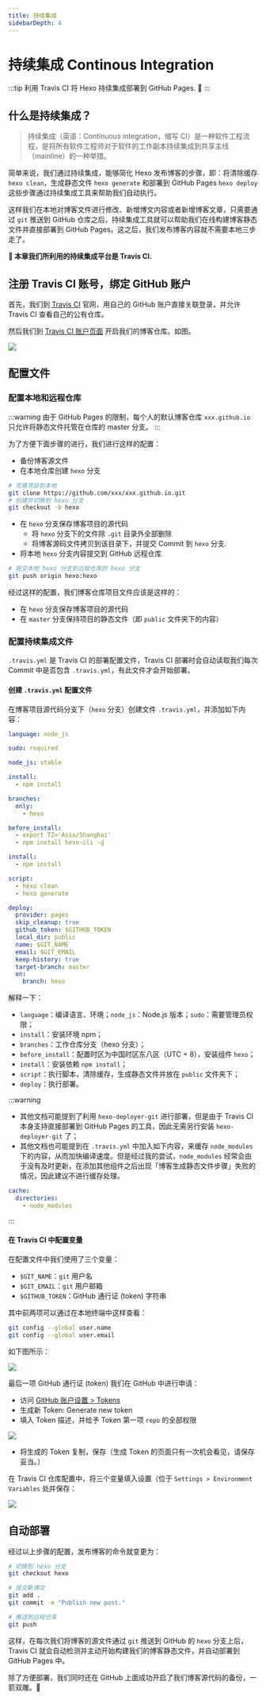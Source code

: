 ```yaml
---
title: 持续集成
sidebarDepth: 4
---
```


# 持续集成 Continous Integration

:::tip
利用 Travis CI 将 Hexo 持续集成部署到 GitHub Pages. 👷
:::

## 什么是持续集成？

> 持续集成（英语：Continuous integration，缩写 CI）是一种软件工程流程，是将所有软件工程师对于软件的工作副本持续集成到共享主线（mainline）的一种举措。

简单来说，我们通过持续集成，能够简化 Hexo 发布博客的步骤，即：将清除缓存 `hexo clean`，生成静态文件 `hexo generate` 和部署到 GitHub Pages `hexo deploy` 这些步骤通过持续集成工具来帮助我们自动执行。

这样我们在本地对博客文件进行修改、新增博文内容或者新增博客文章，只需要通过 `git` 推送到 GitHub 仓库之后，持续集成工具就可以帮助我们在线构建博客静态文件并直接部署到 GitHub Pages。这之后，我们发布博客内容就不需要本地三步走了。

**👷 本章我们所利用的持续集成平台是 Travis CI.**

## 注册 Travis CI 账号，绑定 GitHub 账户

首先，我们到 [Travis CI](https://travis-ci.org/) 官网，用自己的 GitHub 账户直接关联登录，并允许 Travis CI 查看自己的公有仓库。

然后我们到 [Travis CI 账户页面](https://travis-ci.org/account/repositories) 开启我们的博客仓库。如图。

![](https://i.loli.net/2018/10/24/5bd00b108798c.png)

## 配置文件

### 配置本地和远程仓库

:::warning
由于 GitHub Pages 的限制，每个人的默认博客仓库 `xxx.github.io` 只允许将静态文件托管在仓库的 master 分支。
:::

为了方便下面步骤的进行，我们进行这样的配置：

- 备份博客源文件
- 在本地仓库创建 `hexo` 分支

```bash
# 克隆项目到本地
git clone https://github.com/xxx/xxx.github.io.git
# 创建并切换到 hexo 分支
git checkout -b hexo
```

- 在 `hexo` 分支保存博客项目的源代码
    - 将 `hexo` 分支下的文件除 `.git` 目录外全部删除
    - 将博客源码文件拷贝到该目录下，并提交 Commit 到 `hexo` 分支.
- 将本地 `hexo` 分支内容提交到 GitHub 远程仓库

```bash
# 提交本地 hexo 分支到远程仓库的 hexo 分支
git push origin hexo:hexo
```

经过这样的配置，我们博客仓库项目文件应该是这样的：

- 在 `hexo` 分支保存博客项目的源代码
- 在 `master` 分支保持项目的静态文件（即 `public` 文件夹下的内容）

### 配置持续集成文件

`.travis.yml` 是 Travis CI 的部署配置文件，Travis CI 部署时会自动读取我们每次 Commit 中是否包含 `.travis.yml`，有此文件才会开始部署。

#### 创建 `.travis.yml` 配置文件

在博客项目源代码分支下（`hexo` 分支）创建文件 `.travis.yml`，并添加如下内容：

```yaml
language: node_js

sudo: required

node_js: stable

install:
  - npm install

branches:
  only:
    - hexo

before_install: 
  - export TZ='Asia/Shanghai'
  - npm install hexo-cli -g

install:
  - npm install

script:
  - hexo clean
  - hexo generate

deploy:
  provider: pages
  skip_cleanup: true
  github_token: $GITHUB_TOKEN
  local_dir: public
  name: $GIT_NAME
  email: $GIT_EMAIL
  keep-history: true
  target-branch: master
  on:
    branch: hexo
```

解释一下：

- `language`：编译语言、环境；`node_js`：Node.js 版本；`sudo`：需要管理员权限；
- `install`：安装环境 npm；
- `branches`：工作仓库分支（hexo 分支）；
- `before_install`：配置时区为中国时区东八区（UTC + 8），安装组件 `hexo`；
- `install`：安装依赖 `npm install`；
- `script`：执行脚本，清除缓存，生成静态文件并放在 `public` 文件夹下；
- `deploy`：执行部署。

:::warning
- 其他文档可能提到了利用 `hexo-deployer-git` 进行部署，但是由于 Travis CI 本身支持直接部署到 GitHub Pages 的工具，因此无需另行安装 `hexo-deployer-git` 了；
- 其他文档也可能提到在 `.travis.yml` 中加入如下内容，来缓存 `node_modules` 下的内容，从而加快编译速度。但是经过我的尝试，`node_modules` 经常会由于没有及时更新，在添加其他组件之后出现「博客生成静态文件步骤」失败的情况，因此建议不进行缓存处理。

```yaml
cache:
  directories:
    - node_modules
```
:::

#### 在 Travis CI 中配置变量

在配置文件中我们使用了三个变量：

- `$GIT_NAME`：`git` 用户名
- `$GIT_EMAIL`：`git` 用户邮箱
- `$GITHUB_TOKEN`：GitHub 通行证 (token) 字符串

其中前两项可以通过在本地终端中这样查看：

```bash
git config --global user.name
git config --global user.email
```

如下图所示：

![](https://i.loli.net/2018/10/24/5bd013ad92130.png)

最后一项 GitHub 通行证 (token) 我们在 GitHub 中进行申请：

- 访问 [GitHub 账户设置 > Tokens](https://github.com/settings/tokens)
- 生成新 Token: Generate new token
- 填入 Token 描述，并给予 Token 第一项 `repo` 的全部权限

![](https://i.loli.net/2018/10/24/5bd014fd243f0.png)

- 将生成的 Token 复制，保存（生成 Token 的页面只有一次机会看见，请保存妥当。）

在 Travis CI 仓库配置中，将三个变量填入设置（位于 `Settings > Environment Variables` 处并保存：

![](https://i.loli.net/2018/10/24/5bd016366df7f.png)

## 自动部署

经过以上步骤的配置，发布博客的命令就变更为：

```bash
# 切换到 hexo 分支
git checkout hexo

# 提交新博文
git add .
git commit -m "Publish new post."

# 推送到远程仓库
git push
```

这样，在每次我们将博客的源文件通过 `git` 推送到 GitHub 的 `hexo` 分支上后，Travis CI 就会自动检测并主动开始构建我们的博客静态文件，并自动部署到 GitHub Pages 中。

除了方便部署，我们同时还在 GitHub 上面成功开启了我们博客源代码的备份，一箭双雕。👷